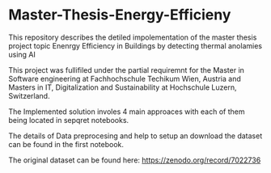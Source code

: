# Master-Thesis-Energy-Efficieny

This repository describes the detiled impolementation of the master thesis project topic Enenrgy Efficiency in Buildings by detecting thermal anolamies using AI

This project was fullifiled under the partial requiremnt for the Master in Software engineering at Fachhochschule Techikum Wien, Austria and Masters in IT, Digitalization and Sustainability at Hochschule Luzern, Switzerland.

The Implemented solution involes 4 main approaces with each of them being located in sepqret notebooks. 

The details of Data preprocesing and help to setup an download the dataset can be found in the first notebook.

The original dataset can be found here: https://zenodo.org/record/7022736
